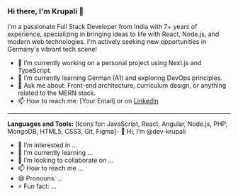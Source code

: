 ### Hi there, I'm Krupali 👋

I'm a passionate Full Stack Developer from India with 7+ years of experience, specializing in bringing ideas to life with React, Node.js, and modern web technologies. I'm actively seeking new opportunities in Germany's vibrant tech scene!

- 🔭 I’m currently working on a personal project using Next.js and TypeScript.
- 🌱 I’m currently learning German (A1) and exploring DevOps principles.
- 💬 Ask me about: Front-end architecture, curriculum design, or anything related to the MERN stack.
- 📫 How to reach me: [Your Email] or on [LinkedIn](link-to-your-linkedin)

---
**Languages and Tools:**
[Icons for: JavaScript, React, Angular, Node.js, PHP, MongoDB, HTML5, CSS3, Git, Figma]- 👋 Hi, I’m @dev-krupali
- 👀 I’m interested in ...
- 🌱 I’m currently learning ...
- 💞️ I’m looking to collaborate on ...
- 📫 How to reach me ...
- 😄 Pronouns: ...
- ⚡ Fun fact: ...

<!---
dev-krupali/dev-krupali is a ✨ special ✨ repository because its `README.md` (this file) appears on your GitHub profile.
You can click the Preview link to take a look at your changes.
--->
